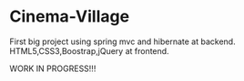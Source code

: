 # Cinema-Village
First big project using spring mvc and hibernate at backend. HTML5,CSS3,Boostrap,jQuery at frontend.

WORK IN PROGRESS!!!
